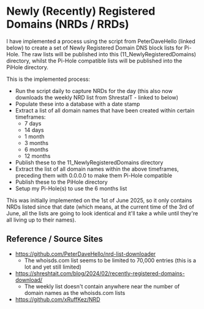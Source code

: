 # Newly (Recently) Registered Domains (NRDs / RRDs)

I have implemented a process using the script from PeterDaveHello (linked below) to create a set of Newly Registered Domain DNS block lists for Pi-Hole. The raw lists will be published into this (11_NewlyRegisteredDomains) directory, whilst the Pi-Hole compatible lists will be published into the PiHole directory.

This is the implemented process:

- Run the script daily to capture NRDs for the day (this also now downloads the weekly NRD list from ShrestaIT - linked to below)
- Populate these into a database with a date stamp
- Extract a list of all domain names that have been created within certain timeframes:
  - 7 days
  - 14 days
  - 1 month
  - 3 months
  - 6 months
  - 12 months 
- Publish these to the 11_NewlyRegisteredDomains directory
- Extract the list of all domain names within the above timeframes, preceding them with 0.0.0.0 to make them Pi-Hole compatible 
- Publish these to the PiHole directory
- Setup my Pi-Hole(s) to use the 6 months list

This was initially implemented on the 1st of June 2025, so it only contains NRDs listed since that date (which means, at the current time of the 3rd of June, all the lists are going to look identical and it'll take a while until they're all living up to their names).

## Reference / Source Sites

- https://github.com/PeterDaveHello/nrd-list-downloader
  - The whoisds.com list seems to be limited to 70,000 entries (this is a lot and yet still limited)
- https://shreshtait.com/blog/2024/02/recently-registered-domains-download/
  - The weekly list doesn't contain anywhere near the number of domain names as the whoisds.com lists
- https://github.com/xRuffKez/NRD
